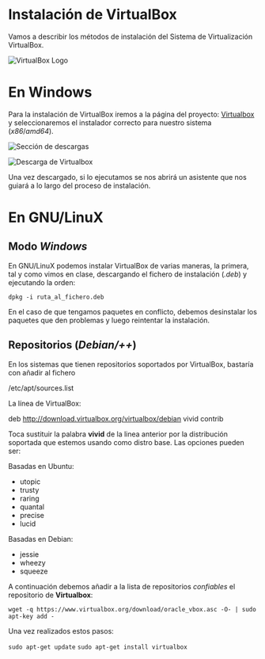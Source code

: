 # Instalación de VirtualBox

Vamos a describir los métodos de instalación del Sistema de Virtualización VirtualBox.

![VirtualBox Logo](https://raw.githubusercontent.com/aberlanas/ImplantacionSistemasOperativos/master/Unidad_01/SistemasDeVirtualizacion/Captura_1.PNG)

# En Windows
Para la instalación de VirtualBox iremos a la página del proyecto: [Virtualbox](http://virtualbox.org) y seleccionaremos el instalador correcto para nuestro sistema (*x86*/*amd64*).

![Sección de descargas](https://raw.githubusercontent.com/aberlanas/ImplantacionSistemasOperativos/master/Unidad_01/SistemasDeVirtualizacion/Captura_2.PNG)

![Descarga de Virtualbox](https://raw.githubusercontent.com/aberlanas/ImplantacionSistemasOperativos/master/Unidad_01/SistemasDeVirtualizacion/Captura_3.PNG)

Una vez descargado, si lo ejecutamos se nos abrirá un asistente que nos guiará a lo largo del proceso de instalación.

# En GNU/LinuX

## Modo *Windows*
En GNU/LinuX podemos instalar VirtualBox de varias maneras, la primera, tal y como vimos en clase, descargando el fichero de instalación (*.deb*)  y ejecutando la orden:

`dpkg -i ruta_al_fichero.deb`

En el caso de que tengamos paquetes en conflicto, debemos desinstalar los paquetes que den problemas y luego reintentar la instalación.

## Repositorios (*Debian/++*)
En los sistemas que tienen repositorios soportados por VirtualBox, bastaría con añadir al fichero

  /etc/apt/sources.list

La línea de VirtualBox:

  deb http://download.virtualbox.org/virtualbox/debian vivid contrib

Toca sustituir la palabra **vivid** de la linea anterior por la distribución soportada que estemos usando como distro base. Las opciones pueden ser:

Basadas en Ubuntu:
* utopic
* trusty
* raring
* quantal
* precise
* lucid

Basadas en Debian:
* jessie
* wheezy
* squeeze  

A continuación debemos añadir a la lista de repositorios *confiables* el repositorio de **Virtualbox**:

  `wget -q https://www.virtualbox.org/download/oracle_vbox.asc -O- | sudo apt-key add -`

Una vez realizados estos pasos:

  `sudo apt-get update`
  `sudo apt-get install virtualbox`
